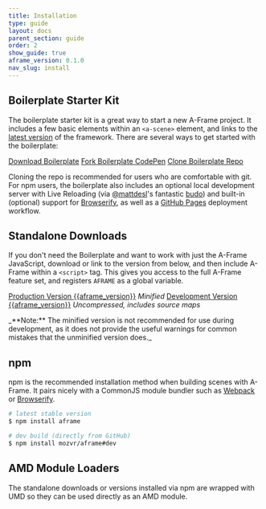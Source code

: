 ```yaml
---
title: Installation
type: guide
layout: docs
parent_section: guide
order: 2
show_guide: true
aframe_version: 0.1.0
nav_slug: install
---
```


## Boilerplate Starter Kit

The boilerplate starter kit is a great way to start a new A-Frame project. It includes a few basic elements within an `<a-scene>` element, and links to the [latest version](https://aframe.io/releases/latest/aframe.min.js) of the framework. There are several ways to get started with the boilerplate:

<a class="btn btn-download" href="https://github.com/aframevr/aframe-boilerplate/archive/master.zip" download="aframe-boilerplate.zip">Download Boilerplate<span></span></a>
<a class="btn btn-download" href="http://codepen.io/team/mozvr/pen/BjygdO?editors=100">Fork Boilerplate CodePen</a>
<a class="btn btn-download" href="https://github.com/aframevr/aframe-boilerplate/">Clone Boilerplate Repo</a>

Cloning the repo is recommended for users who are comfortable with git. For npm users, the boilerplate also includes an optional local development server with Live Reloading (via [@mattdesl](https://github.com/mattdesl/)'s fantastic [budo](https://github.com/mattdesl/budo)) and built-in (optional) support for [Browserify](http://browserify.org/), as well as a [GitHub Pages](https://pages.github.com/) deployment workflow.

## Standalone Downloads

If you don't need the Boilerplate and want to work with just the A-Frame JavaScript, download or link to the version from below, and then include A-Frame within a `<script>` tag. This gives you access to the full A-Frame feature set, and registers `AFRAME` as a global variable.

<a class="btn btn-download" href="https://aframe.io/releases/latest/aframe.min.js" download>Production Version <span>{{aframe_version}}</span></a> <em class="install-note">Minified</em>
<a class="btn btn-download" href="https://aframe.io/releases/latest/aframe.js" download>Development Version <span>{{aframe_version}}</span></a> <em class="install-note">Uncompressed, includes source maps</em>

<div class="tip">_**Note:** The minified version is not recommended for use during development, as it does not provide the useful warnings for common mistakes that the unminified version does._</div>

## npm

npm is the recommended installation method when building scenes with A-Frame. It pairs nicely with a CommonJS module bundler such as [Webpack](http://webpack.github.io/) or [Browserify](http://browserify.org/).

```bash
# latest stable version
$ npm install aframe

# dev build (directly from GitHub)
$ npm install mozvr/aframe#dev
```

## AMD Module Loaders

The standalone downloads or versions installed via npm are wrapped with UMD so they can be used directly as an AMD module.
